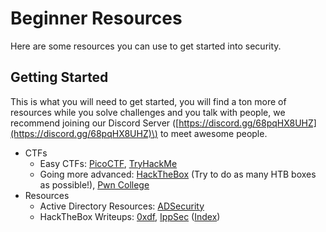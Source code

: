 # Beginner Resources

Here are some resources you can use to get started into security.

## Getting Started

This is what you will need to get started, you will find a ton more of resources while you solve challenges and you talk with people, we recommend joining our Discord Server \([https://discord.gg/68pqHX8UHZ](https://discord.gg/68pqHX8UHZ)\) to meet awesome people.

* CTFs
  * Easy CTFs: [PicoCTF](https://picoctf.org), [TryHackMe](https://tryhackme.com/)
  * Going more advanced: [HackTheBox](https://hackthebox.eu) \(Try to do as many HTB boxes as possible!\), [Pwn College](https://pwn.college)
* Resources
  * Active Directory Resources: [ADSecurity](https://adsecurity.org/)
  * HackTheBox Writeups: [0xdf](https://0xdf.gitlab.io), [IppSec](https://www.youtube.com/ippsec) \([Index](https://ippsec.rocks)\)



